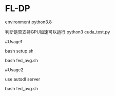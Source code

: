 # FL-DP
environment python3.8

判断是否支持GPU加速可以运行 python3 cuda_test.py

#Usage1

bash setup.sh

bash fed_avg.sh

#Usage2

use autodl server

bash fed_avg.sh